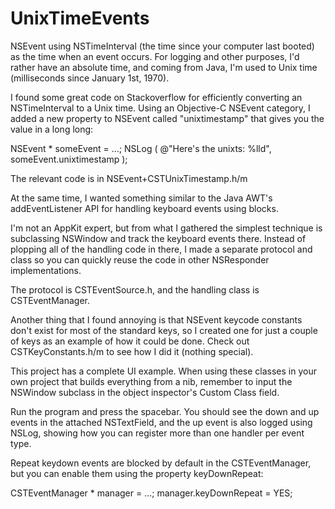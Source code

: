 UnixTimeEvents
==============

NSEvent using NSTimeInterval (the time since your computer last booted) as the time when an event occurs.
For logging and other purposes, I'd rather have an absolute time, and coming from Java, I'm used to Unix time
(milliseconds since January 1st, 1970).

I found some great code on Stackoverflow for efficiently converting an NSTimeInterval to a Unix time.  Using an
Objective-C NSEvent category, I added a new property to NSEvent called "unixtimestamp" that gives you the value
in a long long:

NSEvent * someEvent = ...;
NSLog ( @"Here's the unixts: %lld", someEvent.unixtimestamp );

The relevant code is in NSEvent+CSTUnixTimestamp.h/m

At the same time, I wanted something similar to the Java AWT's addEventListener API for handling keyboard events
using blocks.

I'm not an AppKit expert, but from what I gathered the simplest technique is subclassing NSWindow and track the
keyboard events there.  Instead of plopping all of the handling code in there, I made a separate protocol and class
so you can quickly reuse the code in other NSResponder implementations.

The protocol is CSTEventSource.h, and the handling class is CSTEventManager.

Another thing that I found annoying is that NSEvent keycode constants don't exist for most of the standard keys, so
I created one for just a couple of keys as an example of how it could be done.  Check out CSTKeyConstants.h/m to
see how I did it (nothing special).

This project has a complete UI example.  When using these classes in your own project that builds everything from a nib,
remember to input the NSWindow subclass in the object inspector's Custom Class field.

Run the program and press the spacebar.  You should see the down and up events in the attached NSTextField, and the
up event is also logged using NSLog, showing how you can register more than one handler per event type.

Repeat keydown events are blocked by default in the CSTEventManager, but you can enable them using the property
keyDownRepeat:

CSTEventManager * manager = ...;
manager.keyDownRepeat = YES;
